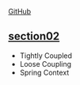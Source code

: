 [GitHub](https://github.com/in28minutes/master-spring-and-spring-boot)

## [section02](section02)

- Tightly Coupled
- Loose Coupling
- Spring Context
